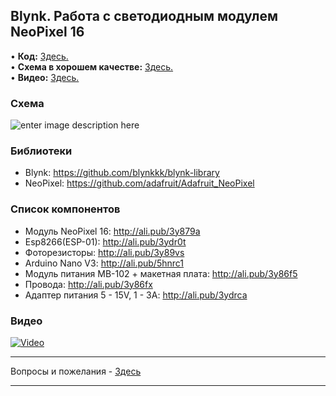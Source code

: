 ## Blynk. Работа с светодиодным модулем NeoPixel 16
• **Код:** [Здесь.](/all_here/098/code.txt)  
• **Схема в хорошем качестве:** [Здесь.](https://i.imgur.com/Cp1SUHg.jpg)  
• **Видео:** [Здесь.](https://youtu.be/0h35ANUYJic)  

### Схема
![enter image description here](https://i.imgur.com/Cp1SUHg.jpg)

### Библиотеки
- Blynk: https://github.com/blynkkk/blynk-library
- NeoPixel: https://github.com/adafruit/Adafruit_NeoPixel

### Список компонентов
- Модуль NeoPixel 16: http://ali.pub/3y879a
- Esp8266(ESP-01): http://ali.pub/3ydr0t
- Фоторезисторы: http://ali.pub/3y89vs
- Arduino Nano V3: http://ali.pub/5hnrc1
- Модуль питания MB-102 + макетная плата: http://ali.pub/3y86f5
- Провода: http://ali.pub/3y86fx
- Адаптер питания 5 - 15V, 1 - 3A: http://ali.pub/3ydrca

### Видео
[![Video](https://img.youtube.com/vi/0h35ANUYJic/maxresdefault.jpg)](https://youtu.be/0h35ANUYJic)

---

Вопросы и пожелания - [Здесь](https://www.youtube.com/c/Bytevideo/)

---
